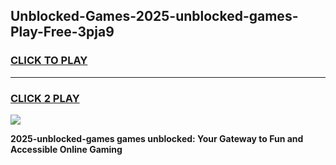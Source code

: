 
## Unblocked-Games-2025-unblocked-games-Play-Free-3pja9
<h3>
<a href="https://premium76.site?title=2025-unblocked-games&ref=10A">CLICK TO PLAY</a></h3>
<hr>

<h3>
<a href="https://premium76.site?title=2025-unblocked-games&ref=10A">CLICK 2 PLAY</a>
  
</h3>

<a href="https://premium76.site?title=2025-unblocked-games&ref=10A"><img src="https://clearcache.store/games.png"></a>


**2025-unblocked-games games unblocked: Your Gateway to Fun and Accessible Online Gaming**
